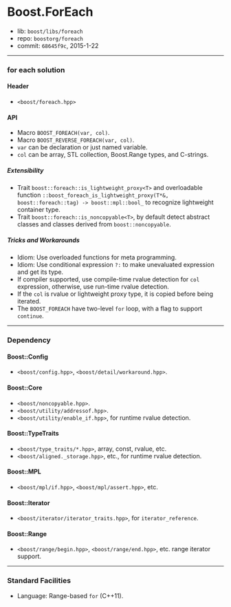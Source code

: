 # Boost.ForEach

* lib: `boost/libs/foreach`
* repo: `boostorg/foreach`
* commit: `68645f9c`, 2015-1-22

------
### for each solution

#### Header

* `<boost/foreach.hpp>`

#### API

* Macro `BOOST_FOREACH(var, col)`.
* Macro `BOOST_REVERSE_FOREACH(var, col)`.
* `var` can be declaration or just named variable.
* `col` can be array, STL collection, Boost.Range types, and C-strings.

##### Extensibility

* Trait `boost::foreach::is_lightweight_proxy<T>` and overloadable function
  `::boost_foreach_is_lightweight_proxy(T*&, boost::foreach::tag) -> boost::mpl::bool_`
  to recognize lightweight container type.
* Trait `boost::foreach::is_noncopyable<T>`, by default detect abstract classes and
  classes derived from `boost::noncopyable`.

##### Tricks and Workarounds

* Idiom: Use overloaded functions for meta programming.
* Idiom: Use conditional expression `?:` to make unevaluated expression and get its type.
* If compiler supported, use compile-time rvalue detection for `col` expression,
  otherwise, use run-time rvalue detection.
* If the `col` is rvalue or lightweight proxy type, it is copied before being iterated.
* The `BOOST_FOREACH` have two-level `for` loop, with a flag to support `continue`.

------
### Dependency

#### Boost::Config

* `<boost/config.hpp>`, `<boost/detail/workaround.hpp>`.

#### Boost::Core

* `<boost/noncopyable.hpp>`.
* `<boost/utility/addressof.hpp>`.
* `<boost/utility/enable_if.hpp>`, for runtime rvalue detection.

#### Boost::TypeTraits

* `<boost/type_traits/*.hpp>`, array, const, rvalue, etc.
* `<boost/aligned._storage.hpp>`, etc., for runtime rvalue detection.

#### Boost::MPL

* `<boost/mpl/if.hpp>`, `<boost/mpl/assert.hpp>`, etc.

#### Boost::Iterator

* `<boost/iterator/iterator_traits.hpp>`, for `iterator_reference`.

#### Boost::Range

* `<boost/range/begin.hpp>`, `<boost/range/end.hpp>`, etc. range iterator support.

------
### Standard Facilities

* Language: Range-based `for` (C++11).
